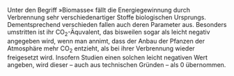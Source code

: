<!-- Unter den Begriff »Biomasse« fallen eine ganze Reihe von verschiedener Methoden der Energieerzeugung.  -->

Unter den Begriff »Biomasse« fällt die Energiegewinnung durch Verbrennung sehr verschiedenartiger Stoffe biologischen Ursprungs. Dementsprechend verschieden fallen auch deren Parameter aus. Besonders umstritten ist ihr  CO<sub>2</sub>-Äquvalent, das bisweilen sogar als leicht negativ angegeben wird, wenn man annimt, dass der Anbau der Pfanzen der Atmosphäre mehr CO<sub>2</sub> entzieht, als bei ihrer Verbrennung wieder freigesetzt wird. Insofern Studien einen solchen leicht negativen Wert angeben, wird dieser – auch aus technischen Gründen – als 0 übernommen.
